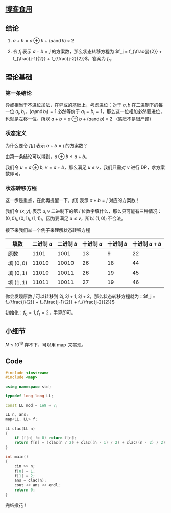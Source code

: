 ## [博客食用](https://www.cnblogs.com/LittleMoMol-kawayi/p/LuoGu_Solution_AT2272.html)

## 结论

1. $a+b = a \oplus b + (a \operatorname{and} b) \times 2$

2. 令 $f_j$ 表示 $a+b=j$ 的方案数，那么状态转移方程为 $f_j = f_{\frac{j}{2}} + f_{\frac{j-1}{2}} + f_{\frac{j-2}{2}}$，答案为 $f_n$.

## 理论基础

### 第一条结论

异或相当于不进位加法，在异或的基础上，考虑进位：对于 $a,b$ 在二进制下的每一位 $a_i, b_i$，$(a_i \operatorname{and} b_i) = 1$ 必然等价于 $a_i = b_i = 1$，那么这一位相加必然要进位，也就是左移一位。所以 $a+b = a \oplus b + (a \operatorname{and} b) \times 2$ （感觉不是很严谨）

### 状态定义

为什么要令 $f[j]$ 表示 $a+b=j$ 的方案数？

由第一条结论可以得到，$a \oplus b \le a + b$。

我们令 $u = a \oplus b,\ v = a + b$，那么满足 $u \le v$，我们只需对 $v$ 进行 DP，求方案数即可。

### 状态转移方程

这一步是重点，在此再提醒一下，$f[j]$ 表示 $a+b=j$ 对应的方案数！

我们令 $(x, y)_i$ 表示 $u,v$ 二进制下的第 $i$ 位数字填什么，那么只可能有三种情况：$(0,0)_i, (0,1)_i, (1,1)_i$。因为要满足 $u \le v$，所以 $(1,0)_i$ 不合法。

接下来我们举一个例子来理解状态转移方程

| 填数       | 二进制 $a$ | 二进制 $b$ | 十进制 $a$ | 十进制 $b$ | 十进制 $a+b$ |
| ---------- | ---------- | ---------- | ---------- | ---------- | ------------ |
| 原数       | $1101$     | $1001$     | $13$       | $9$        | $22$         |
| 填 $(0,0)$ | $11010$    | $10010$    | $26$       | $18$       | $44$         |
| 填 $(0,1)$ | $11010$    | $10011$    | $26$       | $19$       | $45$         |
| 填 $(1,1)$ | $11011$    | $10011$    | $27$       | $19$       | $46$         |

你会发现原数 $j$ 可以转移到 $2j,2j+1,2j+2$，那么状态转移方程就为：$f_j = f_{\frac{j}{2}} + f_{\frac{j-1}{2}} + f_{\frac{j-2}{2}}$

初始化：$f_0 = 1,f_1 = 2$，手算即可。

## 小细节

$N \le 10^{18}$ 存不下，可以用 $\operatorname{map}$ 来实现。

## Code

``` cpp
#include <iostream>
#include <map>

using namespace std;

typedef long long LL;

const LL mod = 1e9 + 7;

LL n, ans;
map<LL, LL> f;

LL clac(LL n)
{
	if (f[n] != 0) return f[n];
	return f[n] = (clac(n / 2) + clac((n - 1) / 2) + clac((n - 2) / 2)) % mod;
}

int main()
{
	cin >> n;
	f[0] = 1;
	f[1] = 2;
	ans = clac(n);
	cout << ans << endl;
	return 0;
}
```

完结撒花！
